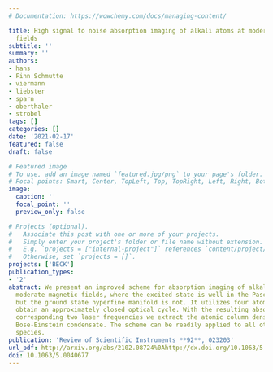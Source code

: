 ```yaml
---
# Documentation: https://wowchemy.com/docs/managing-content/

title: High signal to noise absorption imaging of alkali atoms at moderate magnetic
  fields
subtitle: ''
summary: ''
authors:
- hans
- Finn Schmutte
- viermann
- liebster
- sparn
- oberthaler
- strobel
tags: []
categories: []
date: '2021-02-17'
featured: false
draft: false

# Featured image
# To use, add an image named `featured.jpg/png` to your page's folder.
# Focal points: Smart, Center, TopLeft, Top, TopRight, Left, Right, BottomLeft, Bottom, BottomRight.
image:
  caption: ''
  focal_point: ''
  preview_only: false

# Projects (optional).
#   Associate this post with one or more of your projects.
#   Simply enter your project's folder or file name without extension.
#   E.g. `projects = ["internal-project"]` references `content/project/deep-learning/index.md`.
#   Otherwise, set `projects = []`.
projects: ['BECK']
publication_types:
- '2'
abstract: We present an improved scheme for absorption imaging of alkali atoms at
  moderate magnetic fields, where the excited state is well in the Paschen-Back regime
  but the ground state hyperfine manifold is not. It utilizes four atomic levels to
  obtain an approximately closed optical cycle. With the resulting absorption of the
  corresponding two laser frequencies we extract the atomic column density of a $^{39}$K
  Bose-Einstein condensate. The scheme can be readily applied to all other alkali-like
  species.
publication: 'Review of Scientific Instruments **92**, 023203'
url_pdf: http://arxiv.org/abs/2102.08724%0Ahttp://dx.doi.org/10.1063/5.0040677
doi: 10.1063/5.0040677
---
```

